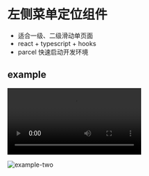 # 左侧菜单定位组件

- 适合一级、二级滑动单页面
- react + typescript + hooks
- parcel 快速启动开发环境

## example

<video id="document1">
<source id="webm" src="/public/Document2.webm" type="video/webm" >
</video>

![example-two]("public/Document2.webm")
